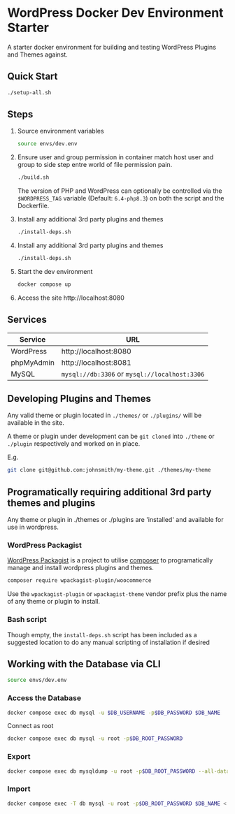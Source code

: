 # WordPress Docker Dev Environment Starter

A starter docker environment for building and testing WordPress Plugins and Themes against.

## Quick Start

```bash
./setup-all.sh
```

## Steps

1. Source environment variables
    ```bash
    source envs/dev.env
    ```

2. Ensure user and group permission in container match host user and group to side step entre world of file permission pain.
    ```bash
    ./build.sh
    ```
    The version of PHP and WordPress can optionally be controlled via the `$WORDPRESS_TAG` variable (Default: `6.4-php8.3`) on both the script and the Dockerfile.

3. Install any additional 3rd party plugins and themes
    ```bash
    ./install-deps.sh
    ```

3. Install any additional 3rd party plugins and themes
    ```bash
    ./install-deps.sh
    ```

4. Start the dev environment
    ```bash
    docker compose up
    ```

5. Access the site http://localhost:8080

## Services

|Service|URL|
|---|---|
|WordPress|http://localhost:8080|
|phpMyAdmin|http://localhost:8081|
|MySQL| `mysql://db:3306` or `mysql://localhost:3306`|

## Developing Plugins and Themes

Any valid theme or plugin located in ``./themes/`` or ``./plugins/`` will be available in the site.

A theme or plugin under development can be `git cloned` into `./theme` or `./plugin` respectively and worked on in place.

E.g.

```bash
git clone git@github.com:johnsmith/my-theme.git ./themes/my-theme
```

## Programatically requiring additional 3rd party themes and plugins

Any theme or plugin in ./themes or ./plugins are 'installed' and available for use in wordpress.

### WordPress Packagist

[WordPress Packagist](https://wpackagist.org/) is a project to utilise [composer](https://getcomposer.org/) to programatically manage and install wordpress plugins and themes.

```bash
composer require wpackagist-plugin/woocommerce
```

Use the `wpackagist-plugin` or `wpackagist-theme` vendor prefix plus the name of any theme or plugin to install.

### Bash script

Though empty, the `install-deps.sh` script has been included as a suggested location to do any manual scripting of installation if desired


## Working with the Database via CLI

```bash
source envs/dev.env
```

### Access the Database

```bash
docker compose exec db mysql -u $DB_USERNAME -p$DB_PASSWORD $DB_NAME
```
Connect as root

```bash
docker compose exec db mysql -u root -p$DB_ROOT_PASSWORD
```

### Export

```bash
docker compose exec db mysqldump -u root -p$DB_ROOT_PASSWORD --all-databases > dump.sql
```

### Import

```bash
docker compose exec -T db mysql -u root -p$DB_ROOT_PASSWORD $DB_NAME < dump.sql
```

